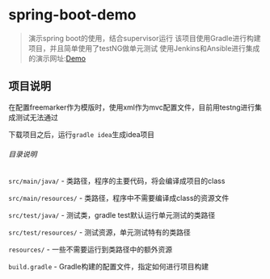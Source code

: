 # spring-boot-demo
> 演示spring boot的使用，结合supervisor运行
> 该项目使用Gradle进行构建项目，并且简单使用了testNG做单元测试
> 使用Jenkins和Ansible进行集成的演示网址:[Demo](http://120.25.209.132:8899/)


## 项目说明
在配置freemarker作为模版时，使用xml作为mvc配置文件，目前用testng进行集成测试无法通过

下载项目之后，运行`gradle idea`生成idea项目

###### 目录说明

`src/main/java/` - 类路径，程序的主要代码，将会编译成项目的class

`src/main/resources/` - 类路径，程序中不需要编译成class的资源文件

`src/test/java/` - 测试类，gradle test默认运行单元测试的类路径

`src/test/resources/` - 测试资源，单元测试特有的类路径

`resources/` - 一些不需要运行到类路径中的额外资源

`build.gradle` - Gradle构建的配置文件，指定如何进行项目构建

